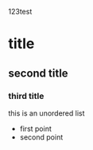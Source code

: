 123test

# title
## second title
### third title


this is an unordered list
* first point
* second point
